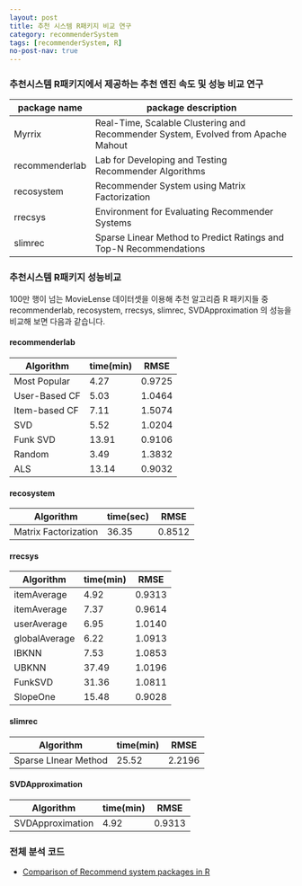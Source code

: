 ```yaml
---
layout: post
title: 추천 시스템 R패키지 비교 연구  
category: recommenderSystem 
tags: [recommenderSystem, R]
no-post-nav: true
---
```


### 추천시스템 R패키지에서 제공하는 추천 엔진 속도 및 성능 비교 연구

|  package name | package description  |
| ------------ | ------------ |
| Myrrix | Real-Time, Scalable Clustering and Recommender System, Evolved from Apache Mahout |
| recommenderlab | Lab for Developing and Testing Recommender Algorithms |
| recosystem | Recommender System using Matrix Factorization |
| rrecsys | Environment for Evaluating Recommender Systems |
| slimrec | Sparse Linear Method to Predict Ratings and Top-N Recommendations |

### 추천시스템 R패키지 성능비교

100만 행이 넘는 MovieLense 데이터셋을 이용해 추천 알고리즘 R 패키지들 중 recommenderlab, recosystem, rrecsys, slimrec, SVDApproximation 의 성능을 비교해 보면 다음과 같습니다.


#### recommenderlab
| Algorithm               | time(min) | RMSE   |
| ----------------------- | --------- | ------ |
| Most Popular            | 4.27      | 0.9725 |
| User-Based CF           | 5.03      | 1.0464 |
| Item-based CF           | 7.11      | 1.5074 |
| SVD                     | 5.52      | 1.0204 |
| Funk SVD                | 13.91     | 0.9106 |
| Random                  | 3.49      | 1.3832 |
| ALS                     | 13.14     | 0.9032 |

#### recosystem
| Algorithm               | time(sec) | RMSE   |
| ----------------------- | --------- | ------ |
| Matrix Factorization    | 36.35     | 0.8512 |

#### rrecsys
| Algorithm               | time(min) | RMSE   |
| ----------------------- | --------- | ------ |
| itemAverage             | 4.92      | 0.9313 |
| itemAverage             | 7.37      | 0.9614 |
| userAverage             | 6.95      | 1.0140 |
| globalAverage           | 6.22      | 1.0913 |
| IBKNN                   | 7.53      | 1.0853 |
| UBKNN                   | 37.49     | 1.0196 |
| FunkSVD                 | 31.36     | 1.0811 |
| SlopeOne                | 15.48     | 0.9028 |

#### slimrec
| Algorithm               | time(min) | RMSE   |
| ----------------------- | --------- | ------ |
| Sparse LInear Method    | 25.52     | 2.2196 |

#### SVDApproximation
| Algorithm               | time(min) | RMSE   |
| ----------------------- | --------- | ------ |
| SVDApproximation        | 4.92      | 0.9313 |


### 전체 분석 코드

* [Comparison of Recommend system packages in R](https://github.com/2econsulting/2econsulting.github.io/blob/master/_posts_w_code/Comparison_Of_RecommendSystem.R)
